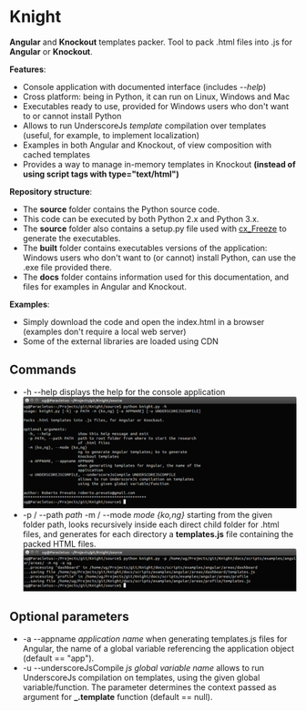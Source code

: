 # Knight
**Angular** and **Knockout** templates packer. Tool to pack .html files into .js for **Angular** or **Knockout**.

**Features**:
- Console application with documented interface (includes *--help*)
- Cross platform: being in Python, it can run on Linux, Windows and Mac
- Executables ready to use, provided for Windows users who don't want to or cannot install Python
- Allows to run UnderscoreJs *template* compilation over templates (useful, for example, to implement localization)
- Examples in both Angular and Knockout, of view composition with cached templates
- Provides a way to manage in-memory templates in Knockout **(instead of using script tags with type="text/html")**

**Repository structure**:
- The **source** folder contains the Python source code.
- This code can be executed by both Python 2.x and Python 3.x.
- The **source** folder also contains a setup.py file used with <a href="http://cx-freeze.readthedocs.org/">cx_Freeze</a> to generate the executables.
- The **built** folder contains executables versions of the application: Windows users who don't want to (or cannot) install Python, can use the .exe file provided there.
- The **docs** folder contains information used for this documentation, and files for examples in Angular and Knockout.

**Examples**:
- Simply download the code and open the index.html in a browser (examples don't require a local web server)
- Some of the external libraries are loaded using CDN

Commands
--------------
- -h --help displays the help for the console application
![Help](https://github.com/RobertoPrevato/Knight/blob/master/docs/images/console-app-help.png)
- -p / --path *path* -m / --mode *mode {ko,ng}* starting from the given folder path, looks recursively inside each direct child folder for .html files, and generates for each directory a **templates.js** file containing the packed HTML files.
![Templates Generation](https://github.com/RobertoPrevato/Knight/blob/master/docs/images/console-app-templates.png)

Optional parameters
--------------
- -a --appname *application name* when generating templates.js files for Angular, the name of a global variable referencing the application object (default == "app").
- -u --underscoreJsCompile *js global variable name* allows to run UnderscoreJs compilation on templates, using the given global variable/function. The parameter determines the context passed as argument for **_.template** function (default == null).